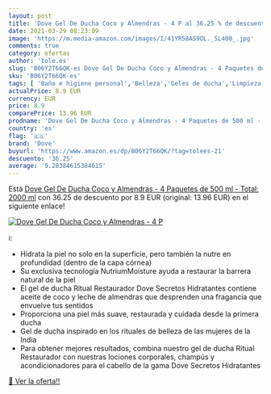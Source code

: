 ```yaml
---
layout: post
title: 'Dove Gel De Ducha Coco y Almendras - 4 P al 36.25 % de descuento'
date: 2021-03-29 08:23:09
image: 'https://m.media-amazon.com/images/I/41YR58AS9OL._SL400_.jpg'
comments: true
category: ofertas
author: 'tole.es'
slug: 'B06Y2T66QK-es Dove Gel De Ducha Coco y Almendras - 4 Paquetes de 500 ml...'
sku: 'B06Y2T66QK-es'
tags: [ 'Baño e higiene personal','Belleza','Geles de ducha','Limpieza personal','de','dove','ducha','gel', ]
actualPrice: 8.9 EUR
currency: EUR
price: 8.9
comparePrice: 13.96 EUR
prodname: 'Dove Gel De Ducha Coco y Almendras - 4 Paquetes de 500 ml - Total: 2000 ml'
country: 'es'
flag: '🇪🇸'
brand: 'Dove'
buyurl: 'https://www.amazon.es/dp/B06Y2T66QK/?tag=tolees-21'
descuento: '36.25'
average: '9.28384615384615'
---
```


Está [Dove Gel De Ducha Coco y Almendras - 4 Paquetes de 500 ml - Total: 2000 ml](https://www.amazon.es/dp/B06Y2T66QK/?tag=tolees-21) con 36.25 de descuento por 8.9 EUR (original: 13.96 EUR) en el siguiente enlace!

[![Dove Gel De Ducha Coco y Almendras - 4 P](https://m.media-amazon.com/images/I/41YR58AS9OL._SL400_.jpg)](https://www.amazon.es/dp/B06Y2T66QK/?tag=tolees-21)

ℹ️:

- Hidrata la piel no solo en la superficie, pero también la nutre en profundidad (dentro de la capa córnea)
- Su exclusiva tecnología NutriumMoisture ayuda a restaurar la barrera natural de la piel
- El gel de ducha Ritual Restaurador Dove Secretos Hidratantes contiene aceite de coco y leche de almendras que desprenden una fragancia que envuelve tus sentidos
- Proporciona una piel más suave, restaurada y cuidada desde la primera ducha
- Gel de ducha inspirado en los rituales de belleza de las mujeres de la India
- Para obtener mejores resultados, combina nuestro gel de ducha Ritual Restaurador con nuestras lociones corporales, champús y acondicionadores para el cabello de la gama Dove Secretos Hidratantes

[🛒 Ver la oferta!!](https://www.amazon.es/dp/B06Y2T66QK/?tag=tolees-21)
